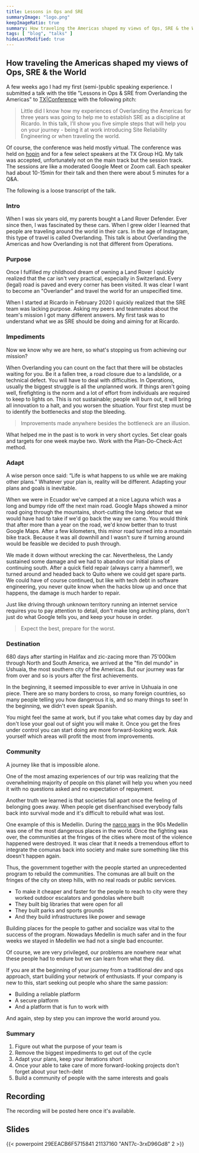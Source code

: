 ```yaml
---
title: Lessons in Ops and SRE
summaryImage: "logo.png"
keepImageRatio: true
summary: How traveling the Americas shaped my views of Ops, SRE & the World.
tags: [ "blog", "talks" ]
hideLastModified: true
---
```


## How traveling the Americas shaped my views of Ops, SRE & the World

A few weeks ago I had my first (semi-)public speaking experience. I submitted a talk with the title "Lessons in Ops & SRE from Overlanding the Americas" to [TX|Conference](https://conf.tx.group/) with the following pitch:

>Little did I know how my experiences of Overlanding the Americas for three years was going to help me to establish SRE as a discipline at Ricardo.
In this talk, I’ll show you five simple steps that will help you on your journey - being it at work introducing Site Reliability Engineering or when traveling the world.

Of course, the conference was held mostly virtual. The conference was held on [hopin](https://hopin.to/) and for a few select speakers at the TX Group HQ. My talk was accepted, unfortunately not on the main track but the session track.
The sessions are like a moderated Google Meet or Zoom call. Each speaker had about 10-15min for their talk and then there were about 5 minutes for a Q&A.

The following is a loose transcript of the talk.

### Intro

When I was six years old, my parents bought a Land Rover Defender. Ever since then, I was fascinated by these cars. When I grew older I learned that people are traveling around the world in their cars. In the age of Instagram, this type of travel is called Overlanding.
This talk is about Overlanding the Americas and how Overlanding is not that different from Operations.

### Purpose

Once I fulfilled my childhood dream of owning a Land Rover I quickly realized that the car isn't very practical, especially in Switzerland. Every (legal) road  is paved and every corner has been visited. It was clear I want to become an "Overlander" and travel the world for an unspecified time.

When I started at Ricardo in February 2020 I quickly realized that the SRE team was lacking purpose. Asking my peers and teammates about the team's mission I got many different answers. My first task was to understand what we as SRE should be doing and aiming for at Ricardo.

### Impediments

Now we know why we are here, so what's stopping us from achieving our mission?

When Overlanding you can count on the fact that there will be obstacles waiting for you. Be it a fallen tree, a road closure due to a landslide, or a technical defect. You will have to deal with difficulties.
In Operations, usually the biggest struggle is all the unplanned work. If things aren't going well, firefighting is the norm and a lot of effort from individuals are required to keep to lights on. This is not sustainable; people will burn out, it will bring all innovation to a halt, and you worsen the situation.
Your first step must be to identify the bottlenecks and stop the bleeding.

>Improvements made anywhere besides the bottleneck are an illusion.

What helped me in the past is to work in very short cycles. Set clear goals and targets for one week maybe two. Work with the Plan-Do-Check-Act method.

### Adapt

A wise person once said: “Life is what happens to us while we are making other plans.”
Whatever your plan is, reality will be different. Adapting your plans and goals is inevitable.

When we were in Ecuador we've camped at a nice Laguna which was a long and bumpy ride off the next main road. Google Maps showed a minor road going through the mountains, short-cutting the long detour that we would have had to take if we'd go back the way we came. You would think that after more than a year on the road, we'd know better than to trust Google Maps.
After a few kilometers, this minor road turned into a mountain bike track. Because it was all downhill and I wasn't sure if turning around would be feasible we decided to push through.

We made it down without wrecking the car. Nevertheless, the Landy sustained some damage and we had to abandon our initial plans of continuing south. After a quick field repair (always carry a hammer!),  we turned around and headed back to Quito where we could get spare parts.
We could have of course continued, but like with tech debt in software engineering, you never quite know when the hacks blow up and once that happens, the damage is much harder to repair.

Just like driving through unknown territory running an internet service requires you to pay attention to detail, don't make long arching plans, don't just do what Google tells you, and keep your house in order.

>Expect the best, prepare for the worst.

### Destination

680 days after starting in Halifax and zic-zacing more than 75'000km through North and South America, we arrived at the "fin del mundo" in Ushuaia, the most southern city of the Americas. But our journey was far from over and so is yours after the first achievements.

In the beginning, it seemed impossible to ever arrive in Ushuaia in one piece. There are so many borders to cross, so many foreign countries, so many people telling you how dangerous it is, and so many things to see! In the beginning, we didn't even speak Spanish.

You might feel the same at work, but if you take what comes day by day and don't lose your goal out of sight you will make it. Once you get the fires under control you can start doing are more forward-looking work. Ask yourself which areas will profit the most from improvements.

### Community

A journey like that is impossible alone.

One of the most amazing experiences of our trip was realizing that the overwhelming majority of people on this planet will help you when you need it with no questions asked and no expectation of repayment.

Another truth we learned is that societies fall apart once the feeling of belonging goes away. When people get disenfranchised everybody falls back into survival mode and it's difficult to rebuild what was lost.

One example of this is Medellin. During the [narco wars](https://en.wikipedia.org/wiki/Medell%C3%ADn_Cartel) in the 90s Medellin was one of the most dangerous places in the world. Once the fighting was over, the communities at the fringes of the cities where most of the violence happened were destroyed. It was clear that it needs a tremendous effort to integrate the comunas back into society and make sure something like this doesn't happen again.

Thus, the government together with the people started an unprecedented program to rebuild the communities. The comunas are all built on the fringes of the city on steep hills, with no real roads or public services.

- To make it cheaper and  faster for the people to reach to city were they worked outdoor escalators and gondolas where built
- They built big libraries that were open for all
- They built parks and sports grounds
- And they build infrastructures like power and sewage

Building places for the people to gather and socialize was vital to the success of the program. Nowadays Medellin is much safer and in the four weeks we stayed in Medellin we had not a single bad encounter.

Of course, we are very privileged, our problems are nowhere near what these people had to endure but we can learn from what they did.

If you are at the beginning of your journey from a traditional dev and ops approach, start building your network of enthusiasts. If your company is new to this, start seeking out people who share the same passion:

- Building a reliable platform
- A secure platform
- And a platform that is fun to work with

And again, step by step you can improve the world around you.


### Summary

1. Figure out what the purpose of your team is
2. Remove the biggest impediments to get out of the cycle
3. Adapt your plans, keep your iterations short
4. Once your able to take care of more forward-looking projects don't forget about your tech-debt
5. Build a community of people with the same interests and goals

## Recording

The recording will be posted here once it's available.

## Slides

{{< powerpoint 29EEACB6F5715841 21137160 "ANT7c-3rxD96Gd8" 2 >}}
